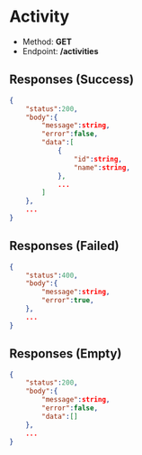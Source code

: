 # Activity

- Method: **GET**
- Endpoint: **/activities**

## Responses (Success)

```json
{
    "status":200,
    "body":{
        "message":string,
        "error":false,
        "data":[
            {
                "id":string,
                "name":string,
            },
            ...
        ]
    },
    ...
}
```

## Responses (Failed)

```json
{
    "status":400,
    "body":{
        "message":string,
        "error":true,
    },
    ...
}
```

## Responses (Empty)

```json
{
    "status":200,
    "body":{
        "message":string,
        "error":false,
        "data":[]
    },
    ...
}
```
